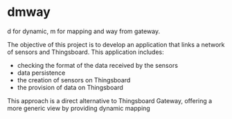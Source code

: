 # dmway

d for dynamic, m for mapping and way from gateway.

The objective of this project is to develop an application that links a network of sensors and Thingsboard.
This application includes:
- checking the format of the data received by the sensors
- data persistence
- the creation of sensors on Thingsboard
- the provision of data on Thingsboard

This approach is a direct alternative to Thingsboard Gateway, offering a more generic view by providing dynamic mapping
